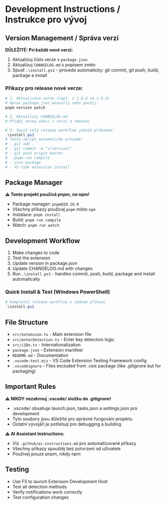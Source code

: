 # Development Instructions / Instrukce pro vývoj

## Version Management / Správa verzí

**DŮLEŽITÉ: Pri každé nové verzi:**
1. Aktualizuj číslo verze v `package.json`
2. Aktualizuj `CHANGELOG.md` s popisem změn
3. Spusť `.\install.ps1` - provede automaticky: git commit, git push, build, package a install

### Příkazy pro release nové verze:
```powershell
# 1. Aktualizace verze (např. z 1.0.8 na 1.0.9)
# Uprav package.json manually nebo použij:
pnpm version patch

# 2. Aktualizuj CHANGELOG.md
# Přidej novou sekci s verzí a změnami

# 3. Spusť celý release workflow jedním příkazem:
.\install.ps1
# Tento skript automaticky provede:
# - git add .
# - git commit -m "v[version]"
# - git push origin master
# - pnpm run compile
# - vsce package
# - VS Code extension install
```

## Package Manager

**⚠️ Tento projekt používá pnpm, ne npm!**
- Package manager: `pnpm@10.10.0`
- Všechny příkazy používaj `pnpm` místo `npm`
- Instalace: `pnpm install`
- Build: `pnpm run compile`
- Watch: `pnpm run watch`

## Development Workflow

1. Make changes to code
2. Test the extension
3. Update version in package.json
4. Update CHANGELOG.md with changes
5. Run `.\install.ps1` - handles commit, push, build, package and install automatically

### Quick Install & Test (Windows PowerShell)
```powershell
# Kompletní release workflow v jednom příkazu
.\install.ps1
```

## File Structure

- `src/extension.ts` - Main extension file
- `src/enterDetection.ts` - Enter key detection logic
- `src/i18n.ts` - Internationalization
- `package.json` - Extension manifest
- `README.md` - Documentation
- `.vscode-test.mjs` - VS Code Extension Testing Framework config
- `.vscodeignore` - Files excluded from .vsix package (like .gitignore but for packaging)

## Important Rules

**⚠️ NIKDY nezahrnuj .vscode/ složku do .gitignore!**
- .vscode/ obsahuje launch.json, tasks.json a settings.json pro development
- Tyto soubory jsou důležité pro správné fungování projektu
- Ostatní vývojáři je potřebují pro debugging a building

**⚠️ AI Assistant Instructions:**
- Viz `.github/ai-instructions.md` pro automatizované příkazy
- Všechny příkazy spouštěj bez potvrzení od uživatele
- Používej pouze pnpm, nikdy npm

## Testing

- Use F5 to launch Extension Development Host
- Test all detection methods
- Verify notifications work correctly
- Test configuration changes
